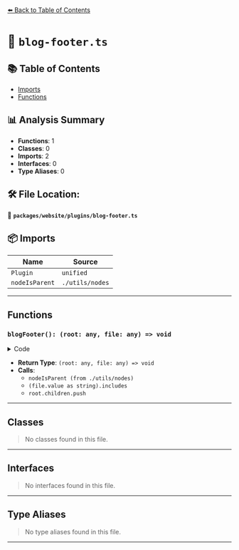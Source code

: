 [⬅️ Back to Table of Contents](../../../index.md)

# 📄 `blog-footer.ts`

## 📚 Table of Contents

- [Imports](#imports)
- [Functions](#functions)

## 📊 Analysis Summary

- **Functions**: 1
- **Classes**: 0
- **Imports**: 2
- **Interfaces**: 0
- **Type Aliases**: 0

## 🛠️ File Location:
📂 **`packages/website/plugins/blog-footer.ts`**

## 📦 Imports

| Name | Source |
|------|--------|
| `Plugin` | `unified` |
| `nodeIsParent` | `./utils/nodes` |


---

## Functions

### `blogFooter(): (root: any, file: any) => void`

<details><summary>Code</summary>

```ts
() => {
  return (root, file) => {
    if (
      !nodeIsParent(root) ||
      !(file.value as string).includes('<!--truncate-->')
    ) {
      return;
    }

    root.children.push(
      {
        children: [
          {
            type: 'text',
            value: 'Supporting typescript-eslint',
          },
        ],
        depth: 2,
        type: 'heading',
      } as mdast.Heading,
      {
        children: [
          {
            type: 'text',
            value:
              'If you enjoyed this blog post and/or use typescript-eslint, please consider ',
          },
          {
            children: [
              {
                type: 'text',
                value: 'supporting us on Open Collective',
              },
            ],
            type: 'link',
            url: 'https://opencollective.com/typescript-eslint',
          },
          {
            type: 'text',
            value: `. We're a small volunteer team and could use your support to make the ESLint experience on TypeScript great. Thanks! 💖`,
          },
        ],
        type: 'paragraph',
      } as mdast.Paragraph,
    );
  };
}
```
</details>

- **Return Type**: `(root: any, file: any) => void`
- **Calls**:
  - `nodeIsParent (from ./utils/nodes)`
  - `(file.value as string).includes`
  - `root.children.push`

---

## Classes

> No classes found in this file.


---

## Interfaces

> No interfaces found in this file.


---

## Type Aliases

> No type aliases found in this file.


---